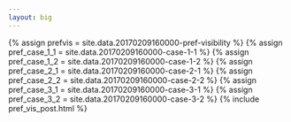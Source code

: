 ```yaml
---
layout: big
---
```

{% assign prefvis = site.data.20170209160000-pref-visibility %}
{% assign pref_case_1_1 = site.data.20170209160000-case-1-1 %}
{% assign pref_case_1_2 = site.data.20170209160000-case-1-2 %}
{% assign pref_case_2_1 = site.data.20170209160000-case-2-1 %}
{% assign pref_case_2_2 = site.data.20170209160000-case-2-2 %}
{% assign pref_case_3_1 = site.data.20170209160000-case-3-1 %}
{% assign pref_case_3_2 = site.data.20170209160000-case-3-2 %}
{% include pref_vis_post.html %}
